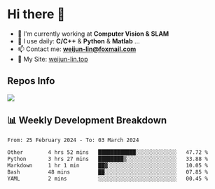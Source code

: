 # Hi there 👋

<!--
**Weijun-Lin/Weijun-Lin** is a ✨ _special_ ✨ repository because its `README.md` (this file) appears on your GitHub profile.

Here are some ideas to get you started:

- 🔭 I’m currently working on ...
- 🌱 I’m currently learning ...
- 👯 I’m looking to collaborate on ...
- 🤔 I’m looking for help with ...
- 💬 Ask me about ...
- 📫 How to reach me: ...
- 😄 Pronouns: ...
- ⚡ Fun fact: ...
-->

- 🏢 I'm currently working at **Computer Vision & SLAM**
- 🚀 I use daily: **C/C++** & **Python** & **Matlab** ...
- 📫 Contact me: **weijun-lin@foxmail.com**
- 🔗 My Site: [weijun-lin.top](https://weijun-lin.top/)

  

## Repos Info
![](https://github-readme-stats.vercel.app/api?username=Weijun-Lin&theme=cobalt)

## 📊 Weekly Development Breakdown

<!--START_SECTION:waka-->

```txt
From: 25 February 2024 - To: 03 March 2024

Other        4 hrs 52 mins   ████████████░░░░░░░░░░░░░   47.72 %
Python       3 hrs 27 mins   ████████▒░░░░░░░░░░░░░░░░   33.88 %
Markdown     1 hr 1 min      ██▓░░░░░░░░░░░░░░░░░░░░░░   10.05 %
Bash         48 mins         ██░░░░░░░░░░░░░░░░░░░░░░░   07.85 %
YAML         2 mins          ░░░░░░░░░░░░░░░░░░░░░░░░░   00.45 %
```

<!--END_SECTION:waka-->
